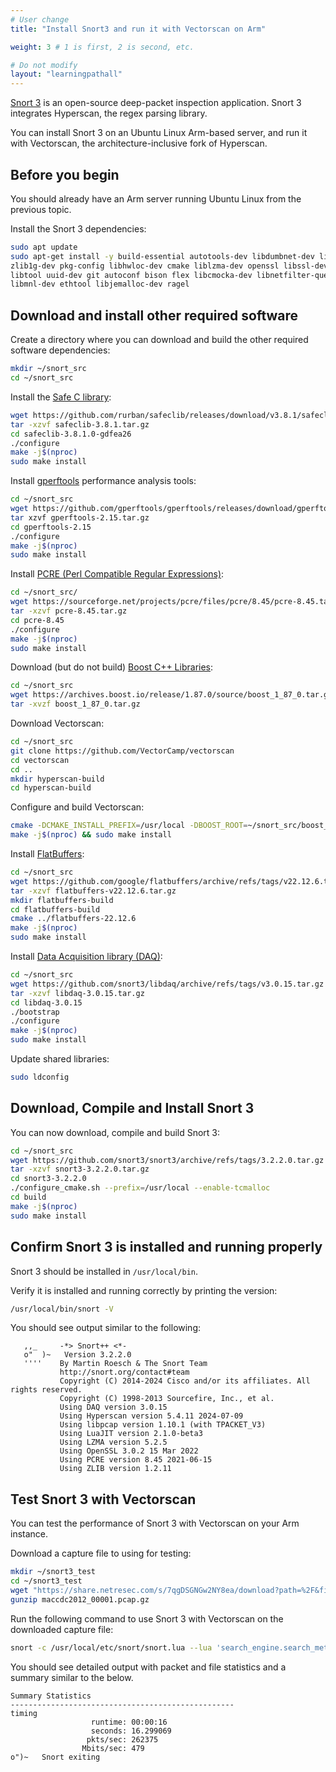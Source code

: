 ```yaml
---
# User change
title: "Install Snort3 and run it with Vectorscan on Arm"

weight: 3 # 1 is first, 2 is second, etc.

# Do not modify
layout: "learningpathall"
---
```



[Snort 3](https://www.snort.org/snort3) is an open-source deep-packet inspection application. Snort 3 integrates Hyperscan, the regex parsing library.

You can install Snort 3 on an Ubuntu Linux Arm-based server, and run it with Vectorscan, the architecture-inclusive fork of Hyperscan.

## Before you begin

You should already have an Arm server running Ubuntu Linux from the previous topic.

Install the Snort 3 dependencies:

```bash
sudo apt update
sudo apt-get install -y build-essential autotools-dev libdumbnet-dev libluajit-5.1-dev libpcap-dev \
zlib1g-dev pkg-config libhwloc-dev cmake liblzma-dev openssl libssl-dev cpputest libsqlite3-dev \
libtool uuid-dev git autoconf bison flex libcmocka-dev libnetfilter-queue-dev libunwind-dev \
libmnl-dev ethtool libjemalloc-dev ragel
```

## Download and install other required software

Create a directory where you can download and build the other required software dependencies:

```bash
mkdir ~/snort_src
cd ~/snort_src
```

Install the [Safe C library](https://rurban.github.io/safeclib/doc/safec-3.3/index.html):

```bash
wget https://github.com/rurban/safeclib/releases/download/v3.8.1/safeclib-3.8.1.tar.gz
tar -xzvf safeclib-3.8.1.tar.gz
cd safeclib-3.8.1.0-gdfea26
./configure
make -j$(nproc)
sudo make install
```

Install [gperftools](https://github.com/gperftools/gperftools) performance analysis tools:

```bash
cd ~/snort_src
wget https://github.com/gperftools/gperftools/releases/download/gperftools-2.15/gperftools-2.15.tar.gz
tar xzvf gperftools-2.15.tar.gz
cd gperftools-2.15
./configure
make -j$(nproc)
sudo make install
```

Install [PCRE (Perl Compatible Regular Expressions)](https://www.pcre.org/):

```bash
cd ~/snort_src/
wget https://sourceforge.net/projects/pcre/files/pcre/8.45/pcre-8.45.tar.gz
tar -xzvf pcre-8.45.tar.gz
cd pcre-8.45
./configure
make -j$(nproc)
sudo make install
```

Download (but do not build) [Boost C++ Libraries](https://www.boost.org/):

```bash
cd ~/snort_src
wget https://archives.boost.io/release/1.87.0/source/boost_1_87_0.tar.gz
tar -xvzf boost_1_87_0.tar.gz
```

Download Vectorscan:

```bash
cd ~/snort_src
git clone https://github.com/VectorCamp/vectorscan
cd vectorscan
cd ..
mkdir hyperscan-build
cd hyperscan-build
```

Configure and build Vectorscan:

```bash { cwd="snort_src/hyperscan-build" }
cmake -DCMAKE_INSTALL_PREFIX=/usr/local -DBOOST_ROOT=~/snort_src/boost_1_85_0/ ~/snort_src/vectorscan/
make -j$(nproc) && sudo make install
```

Install [FlatBuffers](https://google.github.io/flatbuffers/):

```bash
cd ~/snort_src
wget https://github.com/google/flatbuffers/archive/refs/tags/v22.12.6.tar.gz -O flatbuffers-v22.12.6.tar.gz
tar -xzvf flatbuffers-v22.12.6.tar.gz
mkdir flatbuffers-build
cd flatbuffers-build
cmake ../flatbuffers-22.12.6
make -j$(nproc)
sudo make install
```

Install [Data Acquisition library (DAQ)](https://github.com/snort3/libdaq):

```bash
cd ~/snort_src
wget https://github.com/snort3/libdaq/archive/refs/tags/v3.0.15.tar.gz -O libdaq-3.0.15.tar.gz
tar -xzvf libdaq-3.0.15.tar.gz
cd libdaq-3.0.15
./bootstrap
./configure
make -j$(nproc)
sudo make install
```

Update shared libraries:

```bash
sudo ldconfig
```

## Download, Compile and Install Snort 3

You can now download, compile and build Snort 3:

```bash
cd ~/snort_src
wget https://github.com/snort3/snort3/archive/refs/tags/3.2.2.0.tar.gz -O snort3-3.2.2.0.tar.gz
tar -xzvf snort3-3.2.2.0.tar.gz
cd snort3-3.2.2.0
./configure_cmake.sh --prefix=/usr/local --enable-tcmalloc
cd build
make -j$(nproc)
sudo make install
```

## Confirm Snort 3 is installed and running properly

Snort 3 should be installed in `/usr/local/bin`.

Verify it is installed and running correctly by printing the version:

```bash
/usr/local/bin/snort -V
```

You should see output similar to the following:

```output
   ,,_     -*> Snort++ <*-
   o"  )~   Version 3.2.2.0
   ''''    By Martin Roesch & The Snort Team
           http://snort.org/contact#team
           Copyright (C) 2014-2024 Cisco and/or its affiliates. All rights reserved.
           Copyright (C) 1998-2013 Sourcefire, Inc., et al.
           Using DAQ version 3.0.15
           Using Hyperscan version 5.4.11 2024-07-09
           Using libpcap version 1.10.1 (with TPACKET_V3)
           Using LuaJIT version 2.1.0-beta3
           Using LZMA version 5.2.5
           Using OpenSSL 3.0.2 15 Mar 2022
           Using PCRE version 8.45 2021-06-15
           Using ZLIB version 1.2.11

```

## Test Snort 3 with Vectorscan

You can test the performance of Snort 3 with Vectorscan on your Arm instance.

Download a capture file to using for testing:

```bash
mkdir ~/snort3_test
cd ~/snort3_test
wget "https://share.netresec.com/s/7qgDSGNGw2NY8ea/download?path=%2F&files=maccdc2012_00001.pcap.gz" -O maccdc2012_00001.pcap.gz
gunzip maccdc2012_00001.pcap.gz
```

Run the following command to use Snort 3 with Vectorscan on the downloaded capture file:

```bash { cwd="~/snort3_test" }
snort -c /usr/local/etc/snort/snort.lua --lua 'search_engine.search_method="hyperscan"' -r maccdc2012_00001.pcap
```

You should see detailed output with packet and file statistics and a summary similar to the below.

```output
Summary Statistics
--------------------------------------------------
timing
                  runtime: 00:00:16
                  seconds: 16.299069
                 pkts/sec: 262375
                Mbits/sec: 479
o")~   Snort exiting
```
